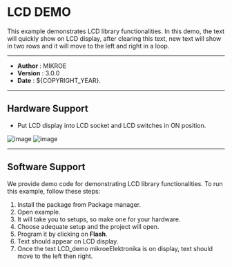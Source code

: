 # LCD DEMO

This example demonstrates LCD library functionalities. In this demo, the text will quickly show on LCD display, after clearing this text, new text will show in two rows and it will move to the left and right in a loop.

---

- **Author**      : MIKROE
- **Version**     : 3.0.0
- **Date**        : ${COPYRIGHT_YEAR}.

---

## Hardware Support

- Put LCD display into LCD socket and LCD switches in ON position.

![image](https://download.mikroe.com/images/mikrosdk/v2/demos/demolcd/demo-lcd-socket.png)
![image](https://download.mikroe.com/images/mikrosdk/v2/demos/demolcd/demo-lcd-switch.png)

---

## Software Support

We provide demo code for demonstrating LCD library functionalities. To run this example, follow these steps:

1. Install the package from Package manager.
2. Open example.
3. It will take you to setups, so make one for your hardware.
4. Choose adequate setup and the project will open.
5. Program it by clicking on **Flash**.
6. Text should appear on LCD display.
7. Once the text LCD_demo mikroeElektronika is on display, text should move to the left then right.
